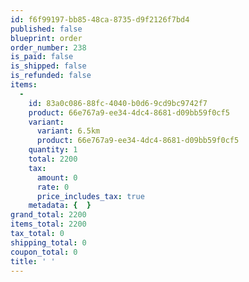 ```yaml
---
id: f6f99197-bb85-48ca-8735-d9f2126f7bd4
published: false
blueprint: order
order_number: 238
is_paid: false
is_shipped: false
is_refunded: false
items:
  -
    id: 83a0c086-88fc-4040-b0d6-9cd9bc9742f7
    product: 66e767a9-ee34-4dc4-8681-d09bb59f0cf5
    variant:
      variant: 6.5km
      product: 66e767a9-ee34-4dc4-8681-d09bb59f0cf5
    quantity: 1
    total: 2200
    tax:
      amount: 0
      rate: 0
      price_includes_tax: true
    metadata: {  }
grand_total: 2200
items_total: 2200
tax_total: 0
shipping_total: 0
coupon_total: 0
title: ' '
---
```

